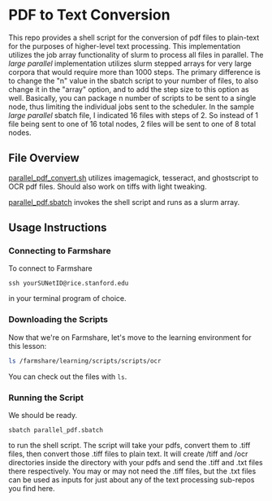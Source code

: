 # PDF to Text Conversion

This repo provides a shell script for the conversion of pdf files to plain-text for the purposes of higher-level text processing. This implementation utilizes the job array functionality of slurm to process all files in parallel. 
The *large parallel* implementation utilizes slurm stepped arrays for very large corpora that would require more than 1000 steps. The primary difference is to change the "n" value in the sbatch script to your number of files, to also change it in the "array" option, and to add the step size to this option as well. Basically, you can package n number of scripts to be sent to a single node, thus limiting the individual jobs sent to the scheduler. In the sample *large parallel* sbatch file, I indicated 16 files with steps of 2. So instead of 1 file being sent to one of 16 total nodes, 2 files will be sent to one of 8 total nodes. 

## File Overview

[parallel_pdf_convert.sh](parallel_pdf_convert.sh) utilizes imagemagick, tesseract, and ghostscript to OCR pdf files. Should also work on tiffs with light tweaking.

[parallel_pdf.sbatch](parallel_pdf.sbatch) invokes the shell script and runs as a slurm array. 

## Usage Instructions

### Connecting to Farmshare

To connect to Farmshare
```
ssh yourSUNetID@rice.stanford.edu
```
in your terminal program of choice. 

### Downloading the Scripts

Now that we're on Farmshare, let's move to the learning environment for this lesson:
```bash
ls /farmshare/learning/scripts/scripts/ocr
```
You can check out the files with ```ls```.

### Running the Script

We should be ready. 

```
sbatch parallel_pdf.sbatch
```
to run the shell script. The script will take your pdfs, convert them to .tiff files, then convert those .tiff files to plain text. It will create /tiff and /ocr directories inside the directory with your pdfs and send the .tiff and 
.txt files there respectively. You may or may not need the .tiff files, but the .txt files can be used as inputs for just about any of the text processing sub-repos you find here. 
